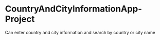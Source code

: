 # CountryAndCityInformationApp-Project
Can enter country and city information and search by country or city name 
